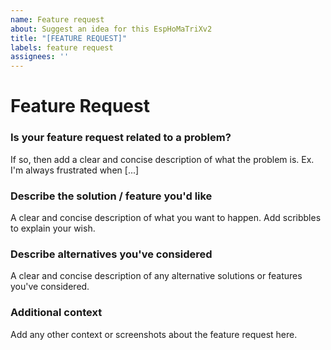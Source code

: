 ```yaml
---
name: Feature request
about: Suggest an idea for this EspHoMaTriXv2
title: "[FEATURE REQUEST]"
labels: feature request
assignees: ''
---
```


<!-- Make sure to read the documentaion (https://github.com/lubeda/EspHoMaTriXv2/blob/main/README.md) before opening an issue. -->

# Feature Request

### Is your feature request related to a problem?

If so, then add a clear and concise description of what the problem is. Ex. I'm always frustrated when [...]

### Describe the solution / feature you'd like

A clear and concise description of what you want to happen. Add scribbles to explain your wish.

### Describe alternatives you've considered

A clear and concise description of any alternative solutions or features you've considered.

### Additional context

Add any other context or screenshots about the feature request here.
